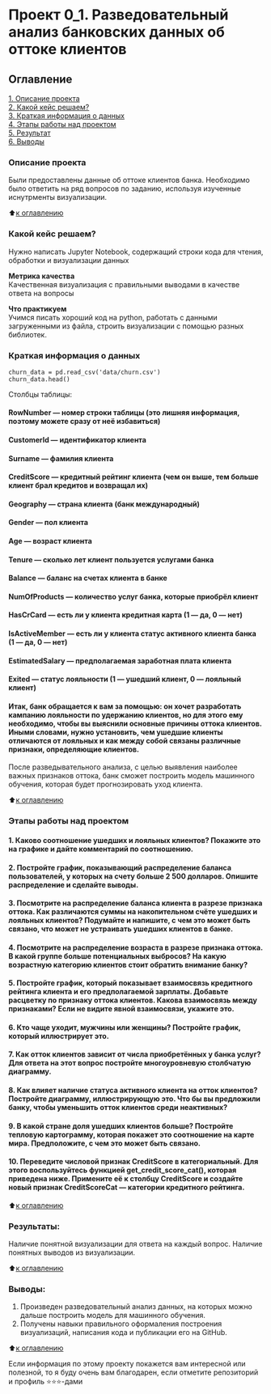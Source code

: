 # Проект 0_1. Разведовательный анализ банковских данных об оттоке клиентов

## Оглавление  
[1. Описание проекта](https://github.com/SaakyanAG/Pub/tree/main/Project%200_1%20Bank%20Data%20Analitics/README.md#Описание-проекта)  
[2. Какой кейс решаем?](https://github.com/SaakyanAG/Pub/tree/main/Project%200_1%20Bank%20Data%20Analitics/README.md#Какой-кейс-решаем)  
[3. Краткая информация о данных](https://github.com/SaakyanAG/Pub/tree/main/Project%200_1%20Bank%20Data%20Analitics/README.md#Краткая-информация-о-данных)  
[4. Этапы работы над проектом](https://github.com/SaakyanAG/Pub/tree/main/Project%200_1%20Bank%20Data%20Analitics/README.md#Этапы-работы-над-проектом)  
[5. Результат](https://github.com/SaakyanAG/Pub/tree/main/Project%200_1%20Bank%20Data%20Analitics/README.md#Результат)    
[6. Выводы](https://github.com/SaakyanAG/Pub/tree/main/Project%200_1%20Bank%20Data%20Analitics/README.md#Выводы) 

### Описание проекта    
Были предоставлены данные об оттоке клиентов банка. Необходимо было ответить на ряд вопросов по заданию, используя изученные иснутрменты визуализации.

:arrow_up:[к оглавлению](https://github.com/SaakyanAG/Pub/tree/main/Project%200_1%20Bank%20Data%20Analitics/README.md#Оглавление)


### Какой кейс решаем?    
Нужно написать Jupyter Notebook, содержащий строки кода для чтения, обработки и визуализации данных

**Метрика качества**     
Качественная визуализация с правильными выводами в качестве ответа на вопросы

**Что практикуем**     
Учимся писать хороший код на python, работать с данными загруженными из файла, строить визуализации с помощью разных библиотек.


### Краткая информация о данных
```
churn_data = pd.read_csv('data/churn.csv')
churn_data.head()
```
Столбцы таблицы:

#### RowNumber — номер строки таблицы (это лишняя информация, поэтому можете сразу от неё избавиться)
#### CustomerId — идентификатор клиента
#### Surname — фамилия клиента
#### CreditScore — кредитный рейтинг клиента (чем он выше, тем больше клиент брал кредитов и возвращал их)
#### Geography — страна клиента (банк международный)
#### Gender — пол клиента
#### Age — возраст клиента
#### Tenure — сколько лет клиент пользуется услугами банка
#### Balance — баланс на счетах клиента в банке
#### NumOfProducts — количество услуг банка, которые приобрёл клиент
#### HasCrCard — есть ли у клиента кредитная карта (1 — да, 0 — нет)
#### IsActiveMember — есть ли у клиента статус активного клиента банка (1 — да, 0 — нет)
#### EstimatedSalary — предполагаемая заработная плата клиента
#### Exited — статус лояльности (1 — ушедший клиент, 0 — лояльный клиент)
#### Итак, банк обращается к вам за помощью: он хочет разработать кампанию лояльности по удержанию клиентов, но для этого ему необходимо, чтобы вы выяснили основные причины оттока клиентов. Иными словами, нужно установить, чем ушедшие клиенты отличаются от лояльных и как между собой связаны различные признаки, определяющие клиентов.

После разведывательного анализа, с целью выявления наиболее важных признаков оттока, банк сможет построить модель машинного обучения, которая будет прогнозировать уход клиента. 
  
:arrow_up:[к оглавлению](https://github.com/SaakyanAG/Pub/tree/main/Project%200_1%20Bank%20Data%20Analitics/README.md#Оглавление)


### Этапы работы над проектом  
#### 1. Каково соотношение ушедших и лояльных клиентов? Покажите это на графике и дайте комментарий по соотношению.

#### 2. Постройте график, показывающий распределение баланса пользователей, у которых на счету больше 2 500 долларов. Опишите распределение и сделайте выводы.

#### 3. Посмотрите на распределение баланса клиента в разрезе признака оттока. Как различаются суммы на накопительном счёте ушедших и лояльных клиентов? Подумайте и напишите, с чем это может быть связано, что может не устраивать ушедших клиентов в банке.

#### 4. Посмотрите на распределение возраста в разрезе признака оттока. В какой группе больше потенциальных выбросов? На какую возрастную категорию клиентов стоит обратить внимание банку?

#### 5. Постройте график, который показывает взаимосвязь кредитного рейтинга клиента и его предполагаемой зарплаты. Добавьте расцветку по признаку оттока клиентов. Какова взаимосвязь между признаками? Если не видите явной взаимосвязи, укажите это.

#### 6. Кто чаще уходит, мужчины или женщины? Постройте график, который иллюстрирует это.

#### 7. Как отток клиентов зависит от числа приобретённых у банка услуг? Для ответа на этот вопрос постройте многоуровневую столбчатую диаграмму.

#### 8. Как влияет наличие статуса активного клиента на отток клиентов? Постройте диаграмму, иллюстрирующую это. Что бы вы предложили банку, чтобы уменьшить отток клиентов среди неактивных?

#### 9. В какой стране доля ушедших клиентов больше? Постройте тепловую картограмму, которая покажет это соотношение на карте мира. Предположите, с чем это может быть связано.

#### 10. Переведите числовой признак CreditScore в категориальный. Для этого воспользуйтесь функцией get_credit_score_cat(), которая приведена ниже. Примените её к столбцу CreditScore и создайте новый признак CreditScoreCat — категории кредитного рейтинга.

:arrow_up:[к оглавлению](https://github.com/SaakyanAG/Pub/tree/main/Project%200_1%20Bank%20Data%20Analitics/README.md#Оглавление)


### Результаты:  
Наличие понятной визуализации для ответа на каждый вопрос. Наличие понятных выводов из визуализации.

:arrow_up:[к оглавлению](https://github.com/SaakyanAG/Pub/tree/main/Project%200_1%20Bank%20Data%20Analitics/README.md#Оглавление)


### Выводы:  
1. Произведен разведовательный анализ данных, на которых можно дальше построить модель для машинного обучения.
2. Получены навыки правильного оформаления построения визуализаций, написания кода и публикации его на GitHub.

:arrow_up:[к оглавлению](https://github.com/SaakyanAG/Pub/tree/main/Project%200_1%20Bank%20Data%20Analitics/README.md#Оглавление)


Если информация по этому проекту покажется вам интересной или полезной, то я буду очень вам благодарен, если отметите репозиторий и профиль ⭐️⭐️⭐️-дами